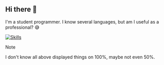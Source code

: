 ## Hi there 👋

I'm a student programmer. I know several languages, but am I useful as a professional? :sweat_smile:

[![Skills](https://skillicons.dev/icons?i=git,py,java,cpp,html,css,js,cmake,pytorch,tensorflow,figma&perline=5)](https://skillicons.dev)

> [!NOTE]
> I don't know all above displayed things on 100%, maybe not even 50%.
    
